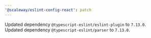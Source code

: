 ```yaml
---
'@scaleway/eslint-config-react': patch
---
```


Updated dependency `@typescript-eslint/eslint-plugin` to `7.13.0`.
Updated dependency `@typescript-eslint/parser` to `7.13.0`.
